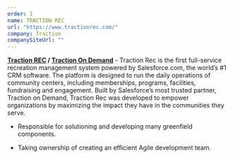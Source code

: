 ```yaml
---
order: 1
name: TRACTION REC
url: "https://www.tractionrec.com/"
company: Traction 
companySiteUrl: ""
---
```


**[Traction REC](https://www.tractionrec.com/) / [Traction On Demand](https://tractionondemand.com/)** - Traction Rec is the first full-service recreation management system powered by Salesforce.com, the world’s #1 CRM software. The platform is designed to run the daily operations of community centers, including memberships, programs, facilities, fundraising and engagement. Built by Salesforce’s most trusted partner, Traction on Demand, Traction Rec was developed to empower organizations by maximizing the impact they have in the communities they serve.

* Responsible for solutioning and developing many greenfield components.

* Taking ownership of creating an efficient Agile development team.
